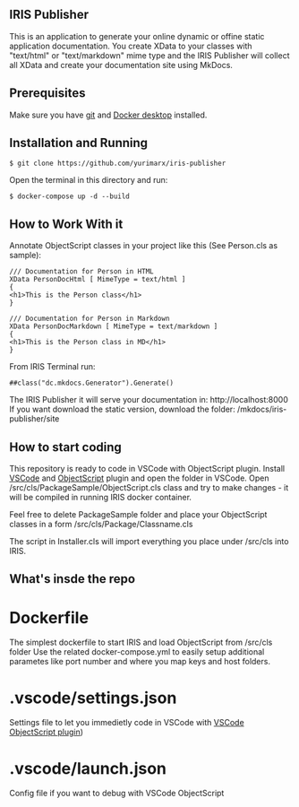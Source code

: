 ## IRIS Publisher
This is an application to generate your online dynamic or offine static application documentation. You create XData to your classes with "text/html" or "text/markdown" mime type and the IRIS Publisher will collect all XData and create your documentation site using MkDocs. 

## Prerequisites
Make sure you have [git](https://git-scm.com/book/en/v2/Getting-Started-Installing-Git) and [Docker desktop](https://www.docker.com/products/docker-desktop) installed.

## Installation and Running

```
$ git clone https://github.com/yurimarx/iris-publisher
```

Open the terminal in this directory and run:

```
$ docker-compose up -d --build
```


## How to Work With it

Annotate ObjectScript classes in your project like this (See Person.cls as sample):

```
/// Documentation for Person in HTML
XData PersonDocHtml [ MimeType = text/html ]
{
<h1>This is the Person class</h1>
}

/// Documentation for Person in Markdown
XData PersonDocMarkdown [ MimeType = text/markdown ]
{
<h1>This is the Person class in MD</h1>
}
```
From IRIS Terminal run: 

```
##class("dc.mkdocs.Generator").Generate()
```

The IRIS Publisher it will serve your documentation in: http://localhost:8000
If you want download the static version, download the folder: /mkdocs/iris-publisher/site

## How to start coding
This repository is ready to code in VSCode with ObjectScript plugin.
Install [VSCode](https://code.visualstudio.com/) and [ObjectScript](https://marketplace.visualstudio.com/items?itemName=daimor.vscode-objectscript) plugin and open the folder in VSCode.
Open /src/cls/PackageSample/ObjectScript.cls class and try to make changes - it will be compiled in running IRIS docker container.

Feel free to delete PackageSample folder and place your ObjectScript classes in a form
/src/cls/Package/Classname.cls

The script in Installer.cls will import everything you place under /src/cls into IRIS.

## What's insde the repo

# Dockerfile

The simplest dockerfile to start IRIS and load ObjectScript from /src/cls folder
Use the related docker-compose.yml to easily setup additional parametes like port number and where you map keys and host folders.

# .vscode/settings.json

Settings file to let you immedietly code in VSCode with [VSCode ObjectScript plugin](https://marketplace.visualstudio.com/items?itemName=daimor.vscode-objectscript))

# .vscode/launch.json
Config file if you want to debug with VSCode ObjectScript
